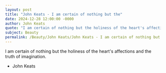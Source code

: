 ```yaml
---
layout: post
title: "John Keats - I am certain of nothing but the"
date: 2024-12-28 12:00:00 -0000
author: John Keats
quote: "I am certain of nothing but the holiness of the heart's affections and the truth of imagination."
subject: Beauty
permalink: /Beauty/John Keats/John Keats - I am certain of nothing but the
---
```


I am certain of nothing but the holiness of the heart's affections and the truth of imagination.

- John Keats
